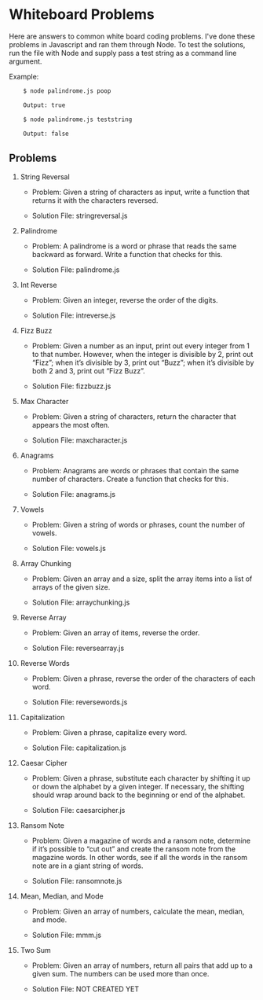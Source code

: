 # Whiteboard Problems 
Here are answers to common white board coding problems.  I've done these problems in Javascript and ran them through Node. To test the solutions, run the file with Node and supply pass a test string as a command line argument.

Example:

```bash
    $ node palindrome.js poop

    Output: true

    $ node palindrome.js teststring

    Output: false
```

## Problems

1. String Reversal
    * Problem: Given a string of characters as input, write a function that returns it with the characters reversed.

    * Solution File: stringreversal.js

2. Palindrome
    * Problem: A palindrome is a word or phrase that reads the same backward as forward. Write a function that checks for this.

    * Solution File: palindrome.js

3. Int Reverse
    * Problem: Given an integer, reverse the order of the digits.

    * Solution File: intreverse.js

4. Fizz Buzz
    * Problem: Given a number as an input, print out every integer from 1 to that number. However, when the integer is divisible by 2, print out “Fizz”; when it’s divisible by 3, print out “Buzz”; when it’s divisible by both 2 and 3, print out “Fizz Buzz”.

    * Solution File: fizzbuzz.js

5. Max Character
    * Problem: Given a string of characters, return the character that appears the most often.

    * Solution File: maxcharacter.js

6. Anagrams
    * Problem: Anagrams are words or phrases that contain the same number of characters. Create a function that checks for this.

    * Solution File: anagrams.js

7. Vowels
    * Problem: Given a string of words or phrases, count the number of vowels.

    * Solution File: vowels.js

8. Array Chunking
    * Problem: Given an array and a size, split the array items into a list of arrays of the given size.

    * Solution File: arraychunking.js

9. Reverse Array
    * Problem: Given an array of items, reverse the order.

    * Solution File: reversearray.js

10. Reverse Words
    * Problem: Given a phrase, reverse the order of the characters of each word.

    * Solution File: reversewords.js

11. Capitalization
    * Problem: Given a phrase, capitalize every word.

    * Solution File: capitalization.js

12. Caesar Cipher
    * Problem: Given a phrase, substitute each character by shifting it up or down the alphabet by a given integer. If necessary, the shifting should wrap around back to the beginning or end of the alphabet.

    * Solution File: caesarcipher.js

13. Ransom Note
    * Problem: Given a magazine of words and a ransom note, determine if it’s possible to “cut out” and create the ransom note from the magazine words. In other words, see if all the words in the ransom note are in a giant string of words.

    * Solution File: ransomnote.js
    
14. Mean, Median, and Mode
    * Problem: Given an array of numbers, calculate the mean, median, and mode.

    * Solution File: mmm.js

15. Two Sum
    * Problem: Given an array of numbers, return all pairs that add up to a given sum. The numbers can be used more than once.

    * Solution File: NOT CREATED YET
